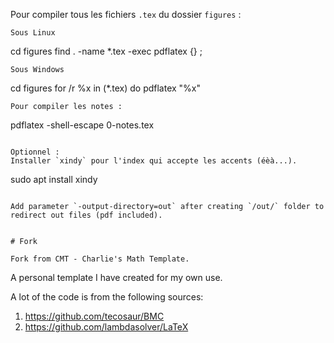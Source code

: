 Pour compiler tous les fichiers `.tex` du dossier `figures` :
```
Sous Linux
```
cd figures
find . -name \*.tex -exec pdflatex \{\} \;
```
Sous Windows
```
cd figures
for /r %x in (*.tex) do pdflatex "%x"
```
Pour compiler les notes :
```
pdflatex -shell-escape 0-notes.tex
```

Optionnel :
Installer `xindy` pour l'index qui accepte les accents (éèà...).
```
sudo apt install xindy
```

Add parameter `-output-directory=out` after creating `/out/` folder to redirect out files (pdf included).


# Fork

Fork from CMT - Charlie's Math Template.

```
A personal template I have created for my own use.

A lot of the code is from the following sources:
1. https://github.com/tecosaur/BMC
2. https://github.com/lambdasolver/LaTeX
```
